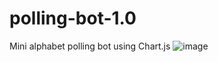 # polling-bot-1.0
 Mini alphabet polling bot using Chart.js
![image](https://user-images.githubusercontent.com/68103489/164287272-f039c516-5cdc-4fab-b482-0c7f4548dca7.png)
